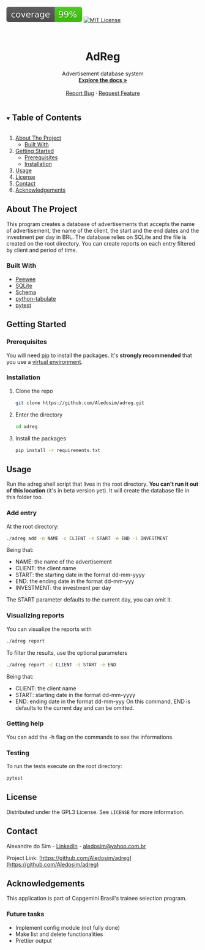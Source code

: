 [![Coverage][coverage-shield]][coverage-url]
[![MIT License][license-shield]][license-url]

<br />
<p align="center">

  <h1 align="center">AdReg</h1>

  <p align="center">
    Advertisement database system
    <br />
    <a href="https://github.com/Aledosim/adreg"><strong>Explore the docs »</strong></a>
    <br />
    <br />
   <a href="https://github.com/Aledosim/adreg/issues">Report Bug</a>
    ·
    <a href="https://github.com/Aledosim/adreg/issues">Request Feature</a>
  </p>
</p>

<details open="open">
  <summary><h2 style="display: inline-block">Table of Contents</h2></summary>
  <ol>
    <li>
      <a href="#about-the-project">About The Project</a>
      <ul>
        <li><a href="#built-with">Built With</a></li>
      </ul>
    </li>
    <li>
      <a href="#getting-started">Getting Started</a>
      <ul>
        <li><a href="#prerequisites">Prerequisites</a></li>
        <li><a href="#installation">Installation</a></li>
      </ul>
    </li>
    <li><a href="#usage">Usage</a></li>
    <li><a href="#license">License</a></li>
    <li><a href="#contact">Contact</a></li>
    <li><a href="#acknowledgements">Acknowledgements</a></li>
  </ol>
</details>

## About The Project

This program creates a database of advertisements that accepts the name of advertisement, the name of the client, the
start and the end dates and the investment per day in BRL. The database relies on SQLite and the file is created on the
root directory.
You can create reports on each entry filtered by client and period of time.

### Built With

* [Peewee](http://docs.peewee-orm.com/en/latest/)
* [SQLite](https://sqlite.org/index.html)
* [Schema](https://github.com/keleshev/schema)
* [python-tabulate](https://github.com/astanin/python-tabulate)
* [pytest](https://docs.pytest.org/en/6.2.x/)

## Getting Started

### Prerequisites

You will need [pip](https://pip.pypa.io/en/stable/installing/) to install the packages. It's **strongly recommended** that you use a [virtual environment](https://packaging.python.org/tutorials/installing-packages/#creating-and-using-virtual-environments).

### Installation

1. Clone the repo
   ```sh
   git clone https://github.com/Aledosim/adreg.git
   ```
2. Enter the directory
	```sh
   cd adreg
   ```
3. Install the packages
   ```sh
   pip install -r requirements.txt
   ```

## Usage

Run the adreg shell  script that lives in the root directory. **You can't run it out of this location** (it's in beta version yet). It will create the database file in this folder too.
### Add entry
At the root directory:
```sh
./adreg add -n NAME -c CLIENT -s START -e END -i INVESTMENT
```
Being that:

 - NAME: the name of the advertisement
 - CLIENT: the client name
 - START: the starting date in the format dd-mm-yyyy
 - END: the ending date in the format dd-mm-yyy
 - INVESTMENT: the investment per day
 
 The START parameter defaults to the current day, you can omit it.

### Visualizing reports
You can visualize the reports with
```sh
./adreg report
```
To filter the results, use the optional parameters
```sh
./adreg report -c CLIENT -s START -e END
```
Being that:
- CLIENT: the client name
- START: starting date in the format dd-mm-yyyy
- END: ending date in the format dd-mm-yyy
On this command, END is defaults to the current day and can be omitted.

### Getting help
You can add the -h flag on the commands to see the informations.

### Testing
To run the tests execute on the root directory:
```sh
pytest
```

## License

Distributed under the GPL3 License. See `LICENSE` for more information.

## Contact

Alexandre do Sim - [LinkedIn](https://www.linkedin.com/in/alexandre-do-sim-86930414b/) - aledosim@yahoo.com.br

Project Link: [https://github.com/Aledosim/adreg](https://github.com/Aledosim/adreg)


## Acknowledgements
This application is part of Capgemini Brasil's trainee selection program.

### Future tasks
- Implement config module (not fully done)
- Make list and delete functionalities
- Prettier output


[license-shield]: https://img.shields.io/badge/license-GPL3-green
[license-url]: https://github.com/Aledosim/adreg/blob/coverage-badge/LICENSE
[coverage-shield]: https://raw.githubusercontent.com/Aledosim/adreg/4ad3718d47eb32df7cd791250f90fc35d0e1ce3d/.github/coverage.svg
[coverage-url]: https://github.com/Aledosim/adreg/blob/coverage-badge/.github/coverage.txt

